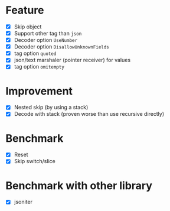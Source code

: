 # Feature

- [x] Skip object
- [x] Support other tag than `json`
- [x] Decoder option `UseNumber`
- [x] Decoder option `DisallowUnknownFields`
- [x] tag option `quoted`
- [x] json/text marshaler (pointer receiver) for values
- [x] tag option `omitempty`

# Improvement

- [x] Nested skip (by using a stack)
- [x] Decode with stack (proven worse than use recursive directly)

# Benchmark

- [x] Reset
- [x] Skip switch/slice

# Benchmark with other library

- [x] jsoniter

